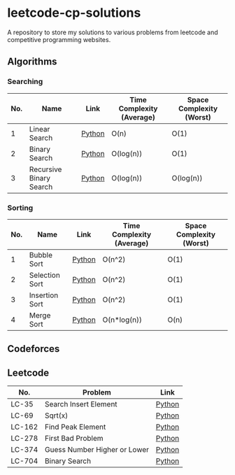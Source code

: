 # leetcode-cp-solutions

A repository to store my solutions to various problems from leetcode and competitive programming websites.

## Algorithms

### Searching

| No. | Name                    | Link                                                  | Time Complexity (Average) | Space Complexity (Worst) |
| --- | ----------------------- | ----------------------------------------------------- | ------------------------- | ------------------------ |
| 1   | Linear Search           | [Python](./algorithms/searching/linear_search.py)     | O(n)                      | O(1)                     |
| 2   | Binary Search           | [Python](./algorithms/searching/binary_search.py)     | O(log(n))                 | O(1)                     |
| 3   | Recursive Binary Search | [Python](./algorithms/searching/binary_search_rec.py) | O(log(n))                 | O(log(n))                |

### Sorting

| No. | Name           | Link                                             | Time Complexity (Average) | Space Complexity (Worst) |
| --- | -------------- | ------------------------------------------------ | ------------------------- | ------------------------ |
| 1   | Bubble Sort    | [Python](./algorithms/sorting/bubble_sort.py)    | O(n^2)                    | O(1)                     |
| 2   | Selection Sort | [Python](./algorithms/sorting/selection_sort.py) | O(n^2)                    | O(1)                     |
| 3   | Insertion Sort | [Python](./algorithms/sorting/insertion_sort.py) | O(n^2)                    | O(1)                     |
| 4   | Merge Sort     | [Python](./algorithms/sorting/merge_sort.py)     | O(n\*log(n))              | O(n)                     |

## Codeforces

## Leetcode

| No.    | Problem                      | Link                          |
| ------ | ---------------------------- | ----------------------------- |
| LC-35  | Search Insert Element        | [Python](./leetcode/LC35.py)  |
| LC-69  | Sqrt(x)                      | [Python](./leetcode/LC69.py)  |
| LC-162 | Find Peak Element            | [Python](./leetcode/LC162.py) |
| LC-278 | First Bad Problem            | [Python](./leetcode/LC278.py) |
| LC-374 | Guess Number Higher or Lower | [Python](./leetcode/LC374.py) |
| LC-704 | Binary Search                | [Python](./leetcode/LC704.py) |
